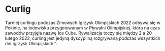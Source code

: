 # Curlig
Turniej curlingu podczas Zimowych Igrzysk Olimpijskich 2022 odbywa się w Pekinie, na lodowisku przygotowanym w Pływalni Olimpijskiej, która na czas zawodów przyjęła nazwę Ice Cube. Rywalizacja toczy się między 2 a 20 lutego 2022, curling jest jedyną dyscypliną rozgrywaną podczas wszystkich dni Igrzysk Olimpijskich.".

